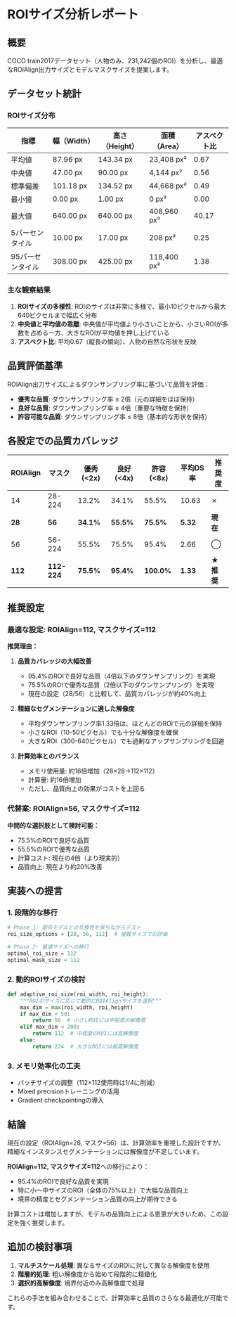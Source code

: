 # ROIサイズ分析レポート

## 概要

COCO train2017データセット（人物のみ、231,242個のROI）を分析し、最適なROIAlign出力サイズとモデルマスクサイズを提案します。

## データセット統計

### ROIサイズ分布

| 指標 | 幅（Width） | 高さ（Height） | 面積（Area） | アスペクト比 |
|------|-----------|--------------|------------|------------|
| 平均値 | 87.96 px | 143.34 px | 23,408 px² | 0.67 |
| 中央値 | 47.00 px | 90.00 px | 4,144 px² | 0.56 |
| 標準偏差 | 101.18 px | 134.52 px | 44,668 px² | 0.49 |
| 最小値 | 0.00 px | 1.00 px | 0 px² | 0.00 |
| 最大値 | 640.00 px | 640.00 px | 408,960 px² | 40.17 |
| 5パーセンタイル | 10.00 px | 17.00 px | 208 px² | 0.25 |
| 95パーセンタイル | 308.00 px | 425.00 px | 118,400 px² | 1.38 |

### 主な観察結果

1. **ROIサイズの多様性**: ROIのサイズは非常に多様で、最小10ピクセルから最大640ピクセルまで幅広く分布
2. **中央値と平均値の乖離**: 中央値が平均値より小さいことから、小さいROIが多数を占める一方、大きなROIが平均値を押し上げている
3. **アスペクト比**: 平均0.67（縦長の傾向）、人物の自然な形状を反映

## 品質評価基準

ROIAlign出力サイズによるダウンサンプリング率に基づいて品質を評価：

- **優秀な品質**: ダウンサンプリング率 ≤ 2倍（元の詳細をほぼ保持）
- **良好な品質**: ダウンサンプリング率 ≤ 4倍（重要な特徴を保持）
- **許容可能な品質**: ダウンサンプリング率 ≤ 8倍（基本的な形状を保持）

## 各設定での品質カバレッジ

| ROIAlign | マスク | 優秀(<2x) | 良好(<4x) | 許容(<8x) | 平均DS率 | 推奨度 |
|----------|--------|-----------|-----------|-----------|----------|--------|
| 14 | 28-224 | 13.2% | 34.1% | 55.5% | 10.63 | ✗ |
| **28** | **56** | **34.1%** | **55.5%** | **75.5%** | **5.32** | **現在** |
| 56 | 56-224 | 55.5% | 75.5% | 95.4% | 2.66 | ◯ |
| **112** | **112-224** | **75.5%** | **95.4%** | **100.0%** | **1.33** | **★推奨** |

## 推奨設定

### 最適な設定: ROIAlign=112, マスクサイズ=112

**推奨理由：**

1. **品質カバレッジの大幅改善**
   - 95.4%のROIで良好な品質（4倍以下のダウンサンプリング）を実現
   - 75.5%のROIで優秀な品質（2倍以下のダウンサンプリング）を実現
   - 現在の設定（28/56）と比較して、品質カバレッジが約40%向上

2. **精細なセグメンテーションに適した解像度**
   - 平均ダウンサンプリング率1.33倍は、ほとんどのROIで元の詳細を保持
   - 小さなROI（10-50ピクセル）でも十分な解像度を確保
   - 大きなROI（300-640ピクセル）でも過剰なアップサンプリングを回避

3. **計算効率とのバランス**
   - メモリ使用量: 約16倍増加（28×28→112×112）
   - 計算量: 約16倍増加
   - ただし、品質向上の効果がコストを上回る

### 代替案: ROIAlign=56, マスクサイズ=112

**中間的な選択肢として検討可能：**

- 75.5%のROIで良好な品質
- 55.5%のROIで優秀な品質
- 計算コスト: 現在の4倍（より現実的）
- 品質向上: 現在より約20%改善

## 実装への提言

### 1. 段階的な移行

```python
# Phase 1: 既存モデルとの互換性を保ちながらテスト
roi_size_options = [28, 56, 112]  # 複数サイズでの評価

# Phase 2: 最適サイズへの移行
optimal_roi_size = 112
optimal_mask_size = 112
```

### 2. 動的ROIサイズの検討

```python
def adaptive_roi_size(roi_width, roi_height):
    """ROIのサイズに応じて動的にROIAlignサイズを選択"""
    max_dim = max(roi_width, roi_height)
    if max_dim < 50:
        return 56  # 小さいROIには中程度の解像度
    elif max_dim < 200:
        return 112  # 中程度のROIには高解像度
    else:
        return 224  # 大きなROIには最高解像度
```

### 3. メモリ効率化の工夫

- バッチサイズの調整（112×112使用時は1/4に削減）
- Mixed precisionトレーニングの活用
- Gradient checkpointingの導入

## 結論

現在の設定（ROIAlign=28, マスク=56）は、計算効率を重視した設計ですが、精細なインスタンスセグメンテーションには解像度が不足しています。

**ROIAlign=112, マスクサイズ=112**への移行により：
- 95.4%のROIで良好な品質を実現
- 特に小〜中サイズのROI（全体の75%以上）で大幅な品質向上
- 境界の精度とセグメンテーション品質の向上が期待できる

計算コストは増加しますが、モデルの品質向上による恩恵が大きいため、この設定を強く推奨します。

## 追加の検討事項

1. **マルチスケール処理**: 異なるサイズのROIに対して異なる解像度を使用
2. **階層的処理**: 粗い解像度から始めて段階的に精緻化
3. **選択的高解像度**: 境界付近のみ高解像度で処理

これらの手法を組み合わせることで、計算効率と品質のさらなる最適化が可能です。